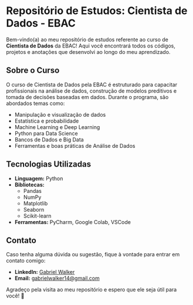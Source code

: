# Repositório de Estudos: Cientista de Dados - EBAC

Bem-vindo(a) ao meu repositório de estudos referente ao curso de **Cientista de Dados** da EBAC! Aqui você encontrará todos os códigos, projetos e anotações que desenvolvi ao longo do meu aprendizado.

## Sobre o Curso

O curso de Cientista de Dados pela EBAC é estruturado para capacitar profissionais na análise de dados, construção de modelos preditivos e tomada de decisões baseadas em dados. Durante o programa, são abordados temas como:

- Manipulação e visualização de dados
- Estatística e probabilidade
- Machine Learning e Deep Learning
- Python para Data Science
- Bancos de Dados e Big Data
- Ferramentas e boas práticas de Análise de Dados

## Tecnologias Utilizadas

- **Linguagem:** Python
- **Bibliotecas:**
  - Pandas
  - NumPy
  - Matplotlib
  - Seaborn
  - Scikit-learn
- **Ferramentas:** PyCharm, Google Colab, VSCode

## Contato

Caso tenha alguma dúvida ou sugestão, fique à vontade para entrar em contato comigo:

- **LinkedIn:** [Gabriel Walker](https://www.linkedin.com/in/walker-dev)
- **Email:** gabrielwalker14@gmail.com

Agradeço pela visita ao meu repositório e espero que ele seja útil para você! :rocket:

